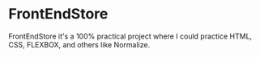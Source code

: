 # FrontEndStore
FrontEndStore it's a 100% practical project where I could practice HTML, CSS, FLEXBOX, and others like Normalize.
